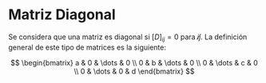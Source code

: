 # Matriz Diagonal
Se considera que una matriz es diagonal si $[D]_{ij} = 0$ para $i \not j$. La definición general de este tipo de matrices es la siguiente:

$$
\begin{bmatrix}
a & 0 & \dots & 0 \\
0 & b & \dots & 0 \\
0 & \dots & c & 0 \\
0 & \dots & 0 & d 
\end{bmatrix}
$$